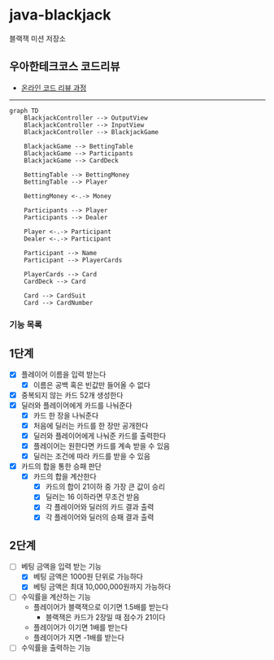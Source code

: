 # java-blackjack

블랙잭 미션 저장소

## 우아한테크코스 코드리뷰

- [온라인 코드 리뷰 과정](https://github.com/woowacourse/woowacourse-docs/blob/master/maincourse/README.md)

---

```mermaid
graph TD
    BlackjackController --> OutputView
    BlackjackController --> InputView
    BlackjackController --> BlackjackGame

    BlackjackGame --> BettingTable
    BlackjackGame --> Participants
    BlackjackGame --> CardDeck

    BettingTable --> BettingMoney
    BettingTable --> Player

    BettingMoney <-.-> Money

    Participants --> Player
    Participants --> Dealer

    Player <-.-> Participant
    Dealer <-.-> Participant

    Participant --> Name
    Participant --> PlayerCards

    PlayerCards --> Card
    CardDeck --> Card

    Card --> CardSuit
    Card --> CardNumber

```

### 기능 목록

## 1단계

- [x] 플레이어 이름을 입력 받는다
    - [x] 이름은 공백 혹은 빈값만 들어올 수 없다
- [x] 중복되지 않는 카드 52개 생성한다
- [x] 딜러와 플레이어에게 카드를 나눠준다
    - [x] 카드 한 장을 나눠준다
    - [x] 처음에 딜러는 카드를 한 장만 공개한다
    - [x] 딜러와 플레이어에게 나눠준 카드를 출력한다
    - [x] 플레이어는 원한다면 카드를 계속 받을 수 있음
    - [x] 딜러는 조건에 따라 카드를 받을 수 있음
- [x] 카드의 합을 통한 승패 판단
    - [x] 카드의 합을 계산한다
        - [x] 카드의 합이 21이하 중 가장 큰 값이 승리
        - [x] 딜러는 16 이하라면 무조건 받음
        - [x] 각 플레이어와 딜러의 카드 결과 출력
        - [x] 각 플레이어와 딜러의 승패 결과 출력

## 2단계

- [ ] 베팅 금액을 입력 받는 기능
    - [x] 베팅 금액은 1000원 단위로 가능하다
    - [x] 베팅 금액은 최대 10,000,000원까지 가능하다
- [ ] 수익률을 계산하는 기능
    - 플레이어가 블랙잭으로 이기면 1.5배를 받는다
        - 블랙잭은 카드가 2장일 때 점수가 21이다
    - 플레이어가 이기면 1배를 받는다
    - 플레이어가 지면 -1배를 받는다
- [ ] 수익률을 출력하는 기능
